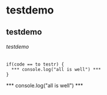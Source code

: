 # testdemo
## testdemo
###### testdemo
```
if(code == to testr) {
  *** console.log("all is well") ***
}
```
*** console.log("all is well") ***
